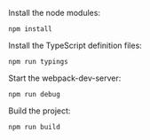 Install the node modules:

`npm install`

Install the TypeScript definition files:

`npm run typings`

Start the webpack-dev-server:

`npm run debug`

Build the project:

`npm run build`